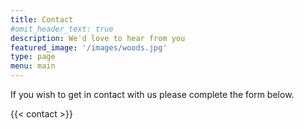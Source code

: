 ```yaml
---
title: Contact
#omit_header_text: true
description: We'd love to hear from you
featured_image: '/images/woods.jpg'
type: page
menu: main
---
```


If you wish to get in contact with us please complete the form below.

{{< contact >}}

